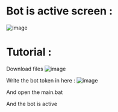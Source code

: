 # Bot is active screen : 
![image](https://user-images.githubusercontent.com/104264328/164987521-f047b255-8655-40ab-8af6-be1a5fab055a.png)

# Tutorial : 
Download files
![image](https://cdn.discordapp.com/attachments/966440093277634590/967887201864146994/lol.png)

Write the bot token in here :
![image](https://cdn.discordapp.com/attachments/955903115968794704/967889283442683974/unknown.png)

And open the main.bat 

And the bot is active
